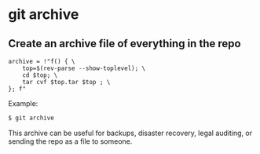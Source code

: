 # git archive

## Create an archive file of everything in the repo

```gitconfig
archive = !"f() { \
    top=$(rev-parse --show-toplevel); \
    cd $top; \
    tar cvf $top.tar $top ; \
}; f"
```

Example:

```sh
$ git archive
```

This archive can be useful for backups, disaster recovery,
legal auditing, or sending the repo as a file to someone.
